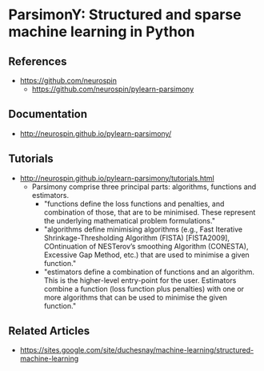 
# ParsimonY: Structured and sparse machine learning in Python


## References
- https://github.com/neurospin
  + https://github.com/neurospin/pylearn-parsimony


## Documentation
- http://neurospin.github.io/pylearn-parsimony/


## Tutorials
- http://neurospin.github.io/pylearn-parsimony/tutorials.html
  + Parsimony comprise three principal parts: algorithms, functions and estimators.
    * "functions define the loss functions and penalties, and combination of those, that are to be minimised. These represent the underlying mathematical problem formulations."
    * "algorithms define minimising algorithms (e.g., Fast Iterative Shrinkage-Thresholding Algorithm (FISTA) [FISTA2009], COntinuation of NESTerov’s smoothing Algorithm (CONESTA), Excessive Gap Method, etc.) that are used to minimise a given function."
    * "estimators define a combination of functions and an algorithm. This is the higher-level entry-point for the user. Estimators combine a function (loss function plus penalties) with one or more algorithms that can be used to minimise the given function."


## Related Articles
- https://sites.google.com/site/duchesnay/machine-learning/structured-machine-learning



